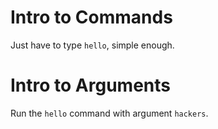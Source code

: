 # Intro to Commands
Just have to type `hello`, simple enough.

# Intro to Arguments
Run the `hello` command with argument `hackers`.
